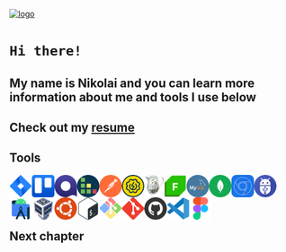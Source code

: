 [![logo](https://i.ibb.co/mttg51Q/logo.gif "nikolaiqa")](https://github.com/nikolaiqa)

# **`Hi there!`**
 
## My name is Nikolai and you can learn more information about me and tools I use below

## Сheck out my [resume](https://drive.google.com/file/d/13ccjGmmKePU6CzG8RiyijSYLzqPSi40-/view?usp=sharing "ru-version")

## Tools

<a href="https://github.com/nikolaiqa"><img align="left" alt="Jira" title="Jira" width="40px" src="./Sourses/Jira.svg"></a>

<a href="https://github.com/nikolaiqa"><img align="left" alt="Trello" title="Trello" width="40px" src="./Sourses/Trello.svg"></a>

<a href="https://github.com/nikolaiqa"><img align="left" alt="Qase" title="Qase" width="40px" src="./Sourses/qase.png"></a> 

<a href="https://github.com/nikolaiqa"><img align="left" alt="TestRail" title="TestRail" width="40px" src="./Sourses/TestRail.png"></a> 

<a href="https://github.com/nikolaiqa"><img align="left" alt="Postman" title="Postman" width="40px" src="./Sourses/Postman.svg"></a>

<a href="https://github.com/nikolaiqa"><img align="left" alt="SoapUI" title="SoapUI" width="40px" src="./Sourses/SoapUI.svg"></a>

<a href="https://github.com/nikolaiqa"><img align="left" alt="Charles Proxy" title="Charles Proxy" width="35px" src="./Sourses/Charles Proxy.svg"></a> 

<a href="https://github.com/nikolaiqa"><img align="left" alt="Fiddler" title="Fiddler" width="40px"  src="./Sourses/Fiddler-Everywhere.png"></a>

<a href="https://github.com/nikolaiqa/MySQL"><img align="left" alt="MySQL" title="MySQL" width="40px" src="./Sourses/MySQL.png"></a>

<a href="https://github.com/nikolaiqa"><img align="left" alt="MongoDB" title="MongoDB" width="40px" src="./Sourses/Mongo DB.svg"></a>

<a href="https://github.com/nikolaiqa"><img align="left" alt="DevTools" title="DevTools" width="40px" src="./Sourses/chrome-devtools-icon-256x256-s41ravx1.png"></a> 

<a href="https://github.com/nikolaiqa"><img align="left" alt="ADB" title="ADB" width="40px" src="./Sourses/ADB.png"></a>

<a href="https://github.com/nikolaiqa"><img align="left" alt="Android Studio" title="Android Studio" width="40px" src="./Sourses/androidstudio-original.svg"></a>

<a href="https://github.com/nikolaiqa"><img align="left" alt="Virtual Box" title="Virtual Box" width="40px" src="./Sourses/VirtualBox.svg"></a>

<a href="https://github.com/nikolaiqa/Ubuntu/blob/main/Task%51%5(pwd%2C%5ls%2C%5mkdir%2C%5mv%2C%5rm).md"><img align="left" alt="Ubuntu" title="Ubuntu" width="40px" src="./Sourses/Ubuntu.svg"></a>

<a href="https://github.com/nikolaiqa/Ubuntu/blob/main/Task%52%5(echo%2C%5nano%2C%5cat%2C%5vim%2C%5grep).md"><img align="left" alt="Bash" title="Bash" width="40px" src="./Sourses/Bash_Logo_Colored.svg"></a>

<a href="https://github.com/nikolaiqa"><img align="left" alt="Git Bash" title="Git Bash" width="40px" src="./Sourses/GitBash.svg"></a>

<a href="https://github.com/nikolaiqa"><img align="left" alt="Git" title="Git" width="40px" src="./Sourses/Git.svg"></a>

<a href="https://github.com/nikolaiqa?tab=repositories"><img align="left" alt="GitHub" title="GitHub" width="40px" src="./Sourses/Github.png"></a>

<a href="https://github.com/nikolaiqa"><img align="left" alt="VS code" title="VS code" width="40px" src="./Sourses/Vscode.svg"></a>

<a href="https://github.com/nikolaiqa"><img align="left" alt="Figma" title="Figma" width="40px" src="./Sourses/Figma.svg"></a>

</br>
</br>
</br>
</br>

## Next сhapter
